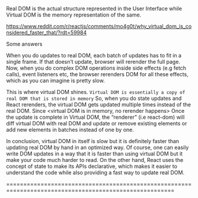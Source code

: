 Real DOM is the actual structure represented in the User Interface 
while Virtual DOM is the memory representation of the same.

https://www.reddit.com/r/reactjs/comments/mo4g0t/why_virtual_dom_is_considered_faster_that/?rdt=59984

Some answers



When you do updates to real DOM, each batch of updates has to fit in a single frame. 
If that doesn’t update, browser will rerender the full page. 
Now, when you do complex DOM operations inside side effects (e.g fetch calls), event listeners etc, 
the browser rerenders DOM for all these effects, which as you can imagine is pretty slow.

This is where virtual DOM shines. 
`Virtual DOM is essentially a copy of real DOM that is stored in memory`
So, when you do state updates and React rerenders, 
    the virtual DOM gets updated multiple times instead of the real DOM. 
Since <virtual DOM is in memory, no rerender happens> 
Once the update is complete in Virtual DOM, the “renderer” (i.e react-dom) 
will diff virtual DOM with real DOM and update or remove existing elements or add new elements in batches instead of one by one. 

In conclusion, virtual DOM in itself is slow but it is definitely faster than updating real DOM by hand in an optimized way. 
Of course, one can easily write DOM updates in a way that it is faster than using virtual DOM but it make your code much harder to read. 
On the other hand, React uses the concept of state to make its APIs declarative, 
    which makes it easier to understand the code while also providing a fast way to update real DOM.

=======================================================================================================